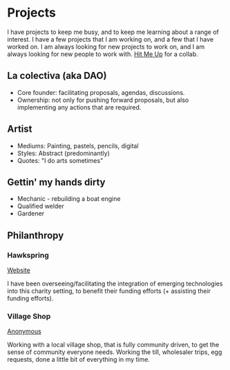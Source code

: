 # Projects

I have projects to keep me busy, and to keep me learning about a range of interest. I have a few projects that I am working on, and a few that I have worked on. I am always looking for new projects to work on, and I am always looking for new people to work with. [Hit Me Up](mailto:peter@smiths.im) for a collab.

## La colectiva (aka DAO)

- Core founder: facilitating proposals, agendas, discussions.
- Ownership: not only for pushing forward proposals, but also implementing any actions that are required.

## Artist

- Mediums: Painting, pastels, pencils, digital
- Styles: Abstract (predominantly)
- Quotes: "I do arts sometimes"

## Gettin' my hands dirty

- Mechanic - rebuilding a boat engine
- Qualified welder
- Gardener

## Philanthropy

### Hawkspring

[Website](https://hawkspring.org.uk/)

I have been overseeing/facilitating the integration of emerging technologies into this charity setting, to benefit their funding efforts (+ assisting their funding efforts).

### Village Shop

[Anonymous](https://en.wikipedia.org/wiki/Anonymous_(hacker_group))

Working with a local village shop, that is fully community driven, to get the sense of community everyone needs. Working the till, wholesaler trips, egg requests, done a little bit of everything in my time.

